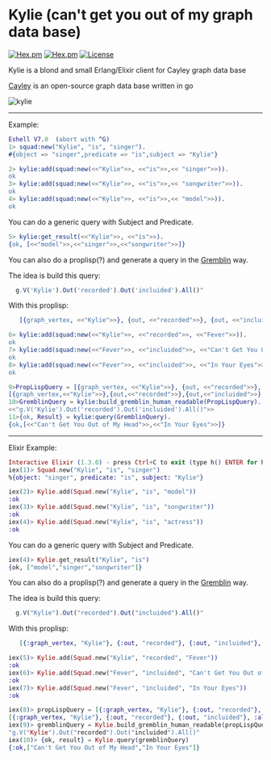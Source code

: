 # Kylie (can't get you out of my graph data base)
[![Hex.pm](https://img.shields.io/hexpm/v/kylie.svg?style=flat-square)](https://hex.pm/packages/kylie)
[![Hex.pm](https://img.shields.io/hexpm/dt/kylie.svg?style=flat-square)](https://hex.pm/packages/kylie)
[![License](http://img.shields.io/hexpm/l/kylie.svg?style=flat)](https://hex.pm/packages/kylie)

Kylie is a blond and small Erlang/Elixir client for Cayley graph data base

 [Cayley](https://github.com/cayleygraph/cayley/) is an open-source graph data base written in go

![kylie](https://cloud.githubusercontent.com/assets/6124495/18232603/3f1f34fa-72a9-11e6-8b52-4a2731a4be7c.gif)

---------
Example:
```erlang
Eshell V7.0  (abort with ^G)
1> squad:new("Kylie", "is", "singer").
#{object => "singer",predicate => "is",subject => "Kylie"}

2> kylie:add(squad:new(<<"Kylie">>, <<"is">>,<< "singer">>)).
ok
3> kylie:add(squad:new(<<"Kylie">>, <<"is">>,<< "songwriter">>)).
ok
4> kylie:add(squad:new(<<"Kylie">>, <<"is">>,<< "model">>)).
ok

```

You can do a generic query with Subject and Predicate.
```erlang
5> kylie:get_result(<<"Kylie">>, <<"is">>).
{ok, [<<"model">>,<<"singer">>,<<"songwriter">>]}
```


You can also do a proplisp(?) and generate a query in the [Gremblin](http://gremlindocs.spmallette.documentup.com/) way.

The idea is build this query: 
```javascript
  g.V('Kylie').Out('recorded').Out('incluided').All()"
```
With this proplisp:
```erlang
   [{graph_vertex, <<"Kylie">>}, {out, <<"recorded">>}, {out, <<"incluided">>}, all]
```

```erlang
6> kylie:add(squad:new(<<"Kylie">>, <<"recorded">>, <<"Fever">>)).
ok
7> kylie:add(squad:new(<<"Fever">>, <<"incluided">>, <<"Can't Get You Out of My Head">>)).
ok
8> kylie:add(squad:new(<<"Fever">>, <<"incluided">>, <<"In Your Eyes">>)),
ok

9>PropLispQuery = [{graph_vertex, <<"Kylie">>}, {out, <<"recorded">>}, {out, <<"incluided">>}, all].
[{graph_vertex,<<"Kylie">>},{out,<<"recorded">>},{out,<<"incluided">>},all]
10>GremblinQuery = kylie:build_gremblin_human_readable(PropLispQuery).
<<"g.V('Kylie').Out('recorded').Out('incluided').All()">>
11>{ok, Result} = kylie:query(GremblinQuery).
{ok,[<<"Can't Get You Out of My Head">>,<<"In Your Eyes">>]}
```

---------
Elixir Example:
```elixir
Interactive Elixir (1.3.0) - press Ctrl+C to exit (type h() ENTER for help)
iex(1)> Squad.new("Kylie", "is", "singer")
%{object: "singer", predicate: "is", subject: "Kylie"}

iex(2)> Kylie.add(Squad.new("Kylie", "is", "model"))
:ok
iex(3)> Kylie.add(Squad.new("Kylie", "is", "songwriter"))
:ok
iex(4)> Kylie.add(Squad.new("Kylie", "is", "actress"))
:ok

```

You can do a generic query with Subject and Predicate.
```elixir
iex(4)> Kylie.get_result("Kylie", "is")
{ok, ["model","singer","songwriter"]}
```


You can also do a proplisp(?) and generate a query in the [Gremblin](http://gremlindocs.spmallette.documentup.com/) way.

The idea is build this query: 
```javascript
  g.V("Kylie").Out("recorded").Out("incluided").All()"
```
With this proplisp:
```elixir
   [{:graph_vertex, "Kylie"}, {:out, "recorded"}, {:out, "incluided"}, :all]
```

```elixir
iex(5)> Kylie.add(Squad.new("Kylie", "recorded", "Fever"))
:ok
iex(6)> Kylie.add(Squad.new("Fever", "incluided", "Can't Get You Out of My Head"))
:ok
iex(7)> Kylie.add(Squad.new("Fever", "incluided", "In Your Eyes"))
:ok

iex(8)> propLispQuery = [{:graph_vertex, "Kylie"}, {:out, "recorded"}, {:out, "incluided"}, :all]
[{:graph_vertex, "Kylie"}, {:out, "recorded"}, {:out, "incluided"}, :all]
iex(9)> gremblinQuery = Kylie.build_gremblin_human_readable(propLispQuery)
"g.V("Kylie").Out("recorded").Out("incluided").All()"
iex(10)> {ok, result} = Kylie.query(gremblinQuery)
{:ok,["Can't Get You Out of My Head","In Your Eyes"]}

```